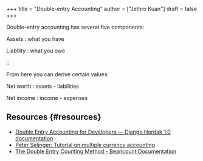 +++
title = "Double-entry Accounting"
author = ["Jethro Kuan"]
draft = false
+++

Double-entry accounting has several five components:

Assets
: what you have

Liability
: what you owe

::

From here you can derive certain values:

Net worth
: assets - liabilities

Net income
: income - expenses

## Resources {#resources}

- [Double Entry Accounting for Developers — Django Hordak 1.0 documentation](https://django-hordak.readthedocs.io/en/latest/accounting-for-developers.html)
- [Peter Selinger: Tutorial on multiple currency accounting](https://www.mathstat.dal.ca/~selinger/accounting/tutorial.html)
- [The Double Entry Counting Method - Beancount Documentation](https://beancount.github.io/docs/the%5Fdouble%5Fentry%5Fcounting%5Fmethod.html)
